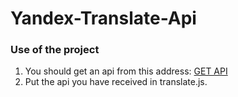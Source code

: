 # Yandex-Translate-Api

### Use of the project ###

1) You should get an api from this address: [GET API](https://translate.yandex.com/developers/keys)
2) Put the api you have received in translate.js.
